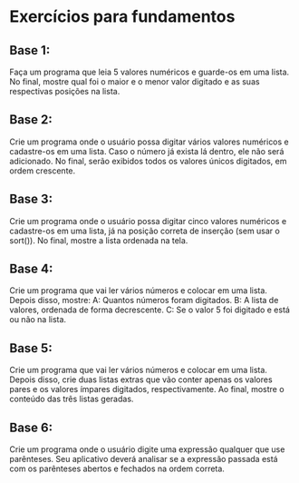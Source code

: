 # Exercícios para fundamentos

## Base 1: 
 Faça um programa que leia 5 valores numéricos e guarde-os em uma lista.
 No final, mostre qual foi o maior e o menor valor digitado e as suas respectivas posições na lista.

## Base 2: 
 Crie um programa onde o usuário possa digitar vários valores numéricos e cadastre-os em uma lista.
 Caso o número já exista lá dentro, ele não será adicionado.
 No final, serão exibidos todos os valores únicos digitados, em ordem crescente.

## Base 3: 
 Crie um programa onde o usuário possa digitar cinco valores numéricos e cadastre-os em uma lista, já na posição correta de inserção (sem usar o sort()).
 No final, mostre a lista ordenada na tela.

## Base 4: 
 Crie um programa que vai ler vários números e colocar em uma lista.
 Depois disso, mostre:
 A: Quantos números foram digitados.
 B: A lista de valores, ordenada de forma decrescente.
 C: Se o valor 5 foi digitado e está ou não na lista.

## Base 5: 
 Crie um programa que vai ler vários números e colocar em uma lista.
 Depois disso, crie duas listas extras que vão conter apenas os valores pares e os valores ímpares digitados, respectivamente.
 Ao final, mostre o conteúdo das três listas geradas.

## Base 6: 
 Crie um programa onde o usuário digite uma expressão qualquer que use parênteses.
 Seu aplicativo deverá analisar se a expressão passada está com os parênteses abertos e fechados na ordem correta.
